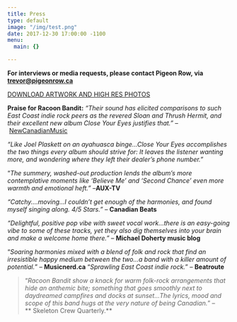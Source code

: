 ```yaml
---
title: Press
type: default
image: "/img/test.png"
date: 2017-12-30 17:00:00 -1100
menu:
  main: {}

---
```

**For interviews or media requests, please contact Pigeon Row, via trevor@pigeonrow.ca**

[DOWNLOAD ARTWORK AND HIGH RES PHOTOS](https://www.dropbox.com/sh/9icyfyt0ut0cbf0/AAAenTCjOJPDD1QCveNGmCCja?dl=0)

**Praise for Racoon Bandit:** _“Their sound has elicited comparisons to such East Coast indie rock peers as the revered Sloan and Thrush Hermit, and their excellent new album Close Your Eyes justifies that.”_ – [NewCanadianMusic](https://www.facebook.com/NewCanadianMusic)

_“Like Joel Plaskett on an ayahuasca binge…Close Your Eyes accomplishes the two things every album should strive for: It leaves the listener wanting more, and wondering where they left their dealer’s phone number.”_

“_The summery, washed-out production lends the album’s more contemplative moments like ‘Believe Me’ and ‘Second Chance’ even more warmth and emotional heft.”_ –**AUX-TV**

_“Catchy….moving…I couldn’t get enough of the harmonies, and found myself singing along. 4/5 Stars.”_ – **Canadian Beats**

_“Delightful, positive pop vibe with sweet vocal work…there is an easy-going vibe to some of these tracks, yet they also dig themselves into your brain and make a welcome home there.”_ – **Michael Doherty music blog**

“_Soaring harmonies mixed with a blend of folk and rock that find an irresistible happy medium between the two…a band with a killer amount of potential._” – **Musicnerd.ca** “_Sprawling East Coast indie rock._” – **Beatroute**

> “_Racoon Bandit show a knack for warm folk-rock arrangements that hide an anthemic bite; something that goes smoothly next to daydreamed campfires and docks at sunset…The lyrics, mood and scope of this band hugs at the very nature of being Canadian._” –\*\* Skeleton Crew Quarterly.\*\*